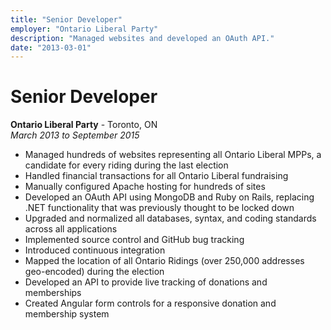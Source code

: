 ```yaml
---
title: "Senior Developer"
employer: "Ontario Liberal Party"
description: "Managed websites and developed an OAuth API."
date: "2013-03-01"
---
```

# Senior Developer

**Ontario Liberal Party** - Toronto, ON  
*March 2013 to September 2015*  
- Managed hundreds of websites representing all Ontario Liberal MPPs, a candidate for every riding during the last election  
- Handled financial transactions for all Ontario Liberal fundraising  
- Manually configured Apache hosting for hundreds of sites  
- Developed an OAuth API using MongoDB and Ruby on Rails, replacing .NET functionality that was previously thought to be locked down  
- Upgraded and normalized all databases, syntax, and coding standards across all applications  
- Implemented source control and GitHub bug tracking  
- Introduced continuous integration  
- Mapped the location of all Ontario Ridings (over 250,000 addresses geo-encoded) during the election  
- Developed an API to provide live tracking of donations and memberships  
- Created Angular form controls for a responsive donation and membership system  
